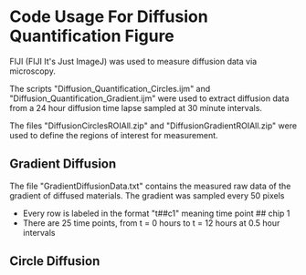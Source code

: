 # Code Usage For Diffusion Quantification Figure

FIJI (FIJI It's Just ImageJ) was used to measure diffusion data via microscopy. 

The scripts "Diffusion_Quantification_Circles.ijm" and "Diffusion_Quantification_Gradient.ijm" were used to extract diffusion data from a 24 hour diffusion time lapse sampled at 30 minute intervals.

The files "DiffusionCirclesROIAll.zip" and "DiffusionGradientROIAll.zip" were used to define the regions of interest for measurement.

## Gradient Diffusion
The file "GradientDiffusionData.txt" contains the measured raw data of the gradient of diffused materials. The gradient was sampled every 50 pixels
 - Every row is labeled in the format "t##c1" meaning time point ## chip 1
 - There are 25 time points, from t = 0 hours to t = 12 hours at 0.5 hour intervals

## Circle Diffusion

